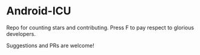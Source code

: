 # Android-ICU
Repo for counting stars and contributing. Press F to pay respect to glorious developers.

Suggestions and PRs are welcome!
